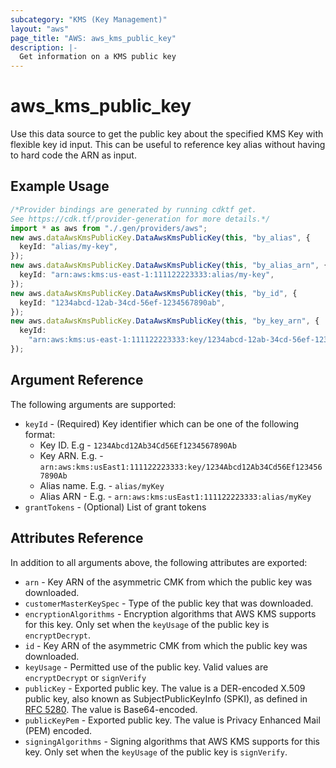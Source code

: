 ```yaml
---
subcategory: "KMS (Key Management)"
layout: "aws"
page_title: "AWS: aws_kms_public_key"
description: |-
  Get information on a KMS public key
---
```


# aws\_kms\_public\_key

Use this data source to get the public key about the specified KMS Key with flexible key id input. This can be useful to reference key alias without having to hard code the ARN as input.

## Example Usage

```typescript
/*Provider bindings are generated by running cdktf get.
See https://cdk.tf/provider-generation for more details.*/
import * as aws from "./.gen/providers/aws";
new aws.dataAwsKmsPublicKey.DataAwsKmsPublicKey(this, "by_alias", {
  keyId: "alias/my-key",
});
new aws.dataAwsKmsPublicKey.DataAwsKmsPublicKey(this, "by_alias_arn", {
  keyId: "arn:aws:kms:us-east-1:111122223333:alias/my-key",
});
new aws.dataAwsKmsPublicKey.DataAwsKmsPublicKey(this, "by_id", {
  keyId: "1234abcd-12ab-34cd-56ef-1234567890ab",
});
new aws.dataAwsKmsPublicKey.DataAwsKmsPublicKey(this, "by_key_arn", {
  keyId:
    "arn:aws:kms:us-east-1:111122223333:key/1234abcd-12ab-34cd-56ef-1234567890ab",
});

```

## Argument Reference

The following arguments are supported:

* `keyId` - (Required) Key identifier which can be one of the following format:
  * Key ID. E.g - `1234Abcd12Ab34Cd56Ef1234567890Ab`
  * Key ARN. E.g. - `arn:aws:kms:usEast1:111122223333:key/1234Abcd12Ab34Cd56Ef1234567890Ab`
  * Alias name. E.g. - `alias/myKey`
  * Alias ARN - E.g. - `arn:aws:kms:usEast1:111122223333:alias/myKey`
* `grantTokens` - (Optional) List of grant tokens

## Attributes Reference

In addition to all arguments above, the following attributes are exported:

* `arn` - Key ARN of the asymmetric CMK from which the public key was downloaded.
* `customerMasterKeySpec` - Type of the public key that was downloaded.
* `encryptionAlgorithms` - Encryption algorithms that AWS KMS supports for this key. Only set when the `keyUsage` of the public key is `encryptDecrypt`.
* `id` - Key ARN of the asymmetric CMK from which the public key was downloaded.
* `keyUsage` - Permitted use of the public key. Valid values are `encryptDecrypt` or `signVerify`
* `publicKey` - Exported public key. The value is a DER-encoded X.509 public key, also known as SubjectPublicKeyInfo (SPKI), as defined in [RFC 5280](https://tools.ietf.org/html/rfc5280). The value is Base64-encoded.
* `publicKeyPem` - Exported public key. The value is Privacy Enhanced Mail (PEM) encoded.
* `signingAlgorithms` - Signing algorithms that AWS KMS supports for this key. Only set when the `keyUsage` of the public key is `signVerify`.
